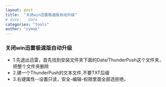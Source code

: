 ```yaml
---
layout: post
title:  "关闭win迅雷极速版自动升级"
# date:   date
categories: "tools"
author: "cymok"
---
```


### 关闭win迅雷极速版自动升级

- 1.先退出迅雷，首先找到安装文件夹下面的Data/ThunderPush这个文件夹，把整个文件夹删除
- 2.建一个ThunderPush的文本文件,不要TXT后缀
- 3.右键属性--设置只读，安全-编辑-权限里面全部选拒绝。
